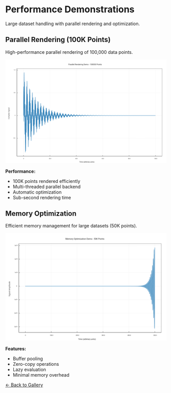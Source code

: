 # Performance Demonstrations

Large dataset handling with parallel rendering and optimization.

## Parallel Rendering (100K Points)

High-performance parallel rendering of 100,000 data points.

![Parallel Demo 100K](parallel_demo_100k.png)

**Performance:**
- 100K points rendered efficiently
- Multi-threaded parallel backend
- Automatic optimization
- Sub-second rendering time

## Memory Optimization

Efficient memory management for large datasets (50K points).

![Memory Optimization](memory_optimization_demo.png)

**Features:**
- Buffer pooling
- Zero-copy operations
- Lazy evaluation
- Minimal memory overhead

[← Back to Gallery](../README.md)
